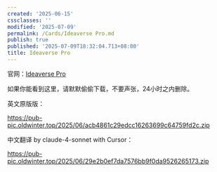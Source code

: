 ```yaml
---
created: '2025-06-15'
cssclasses: ''
modified: '2025-07-09'
permalink: /Cards/Ideaverse Pro.md
publish: true
published: '2025-07-09T18:32:04.713+08:00'
title: Ideaverse Pro
---
```

官网：[Ideaverse Pro](https://www.linkingyourthinking.com/ideaverse-pro?sh_kit=6e207043251e5900ea145e2108421a9907a2c4610a216dc29b5e3ce4a245e859)

如果你能看到这里，请默默偷偷下载，不要声张，24小时之内删除。

英文原版版：

https://pub-pic.oldwinter.top/2025/06/acb4861c29edcc16263699c64759fd2c.zip

中文翻译 by claude-4-sonnet with Cursor：

https://pub-pic.oldwinter.top/2025/06/29e2b0ef7da7576bb9f0da9526265173.zip
